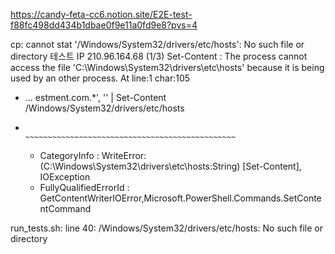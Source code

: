 https://candy-feta-cc6.notion.site/E2E-test-f88fc498dd434b1dbae0f9e11a0fd9e8?pvs=4


cp: cannot stat '/Windows/System32/drivers/etc/hosts': No such file or directory
테스트 IP 210.96.164.68 (1/3)
Set-Content : The process cannot access the file 'C:\Windows\System32\drivers\etc\hosts' because it is being used by an
other process.
At line:1 char:105
+ ... estment\.com.*', '' | Set-Content /Windows/System32/drivers/etc/hosts
+                           ~~~~~~~~~~~~~~~~~~~~~~~~~~~~~~~~~~~~~~~~~~~~~~~
    + CategoryInfo          : WriteError: (C:\Windows\System32\drivers\etc\hosts:String) [Set-Content], IOException
    + FullyQualifiedErrorId : GetContentWriterIOError,Microsoft.PowerShell.Commands.SetContentCommand

run_tests.sh: line 40: /Windows/System32/drivers/etc/hosts: No such file or directory

